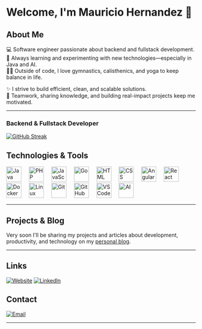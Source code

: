 # Welcome, I'm Mauricio Hernandez 👋

## About Me

💻 Software engineer passionate about backend and fullstack development.  
🚀 Always learning and experimenting with new technologies—especially in Java and AI.  
🤸‍♂️ Outside of code, I love gymnastics, calisthenics, and yoga to keep balance in life.

✨ I strive to build efficient, clean, and scalable solutions.  
🤝 Teamwork, sharing knowledge, and building real-impact projects keep me motivated.

---

### Backend & Fullstack Developer

[![GitHub Streak](https://streak-stats.demolab.com?user=TUXONH&theme=highcontrast&border_radius=7&hide_border=true&exclude_days=Sun%2CSat&card_width=467)](#)

<!-- GitHub Trophies (optional, activate if you like!)
[![Github Trophies](https://github-profile-trophy.vercel.app/?username=TUXONH&theme=monokai&no-frame=true&no-bg=true&margin-w=4)](#)
-->

## Technologies & Tools

<div align="left">
  <img src="https://skillicons.dev/icons?i=java" height="40" alt="Java" />
  <img width="12" />
  <img src="https://skillicons.dev/icons?i=php" height="40" alt="PHP" />
  <img width="12" />
  <img src="https://skillicons.dev/icons?i=js" height="40" alt="JavaScript" />
  <img width="12" />
  <img src="https://skillicons.dev/icons?i=go" height="40" alt="Go" />
  <img width="12" />
  <img src="https://skillicons.dev/icons?i=html" height="40" alt="HTML" />
  <img width="12" />
  <img src="https://skillicons.dev/icons?i=css" height="40" alt="CSS" />
  <img width="12" />
  <img src="https://skillicons.dev/icons?i=angular" height="40" alt="Angular" />
  <img width="12" />
  <img src="https://skillicons.dev/icons?i=react" height="40" alt="React" />
  <img width="12" />
  <img src="https://skillicons.dev/icons?i=docker" height="40" alt="Docker" />
  <img width="12" />
  <img src="https://skillicons.dev/icons?i=linux" height="40" alt="Linux" />
  <img width="12" />
  <img src="https://skillicons.dev/icons?i=git" height="40" alt="Git" />
  <img width="12" />
  <img src="https://skillicons.dev/icons?i=github" height="40" alt="GitHub" />
  <img width="12" />
  <img src="https://skillicons.dev/icons?i=vscode" height="40" alt="VS Code" />
  <img width="12" />
  <img src="https://skillicons.dev/icons?i=ai" height="40" alt="AI" />
</div>

---

## Projects & Blog

Very soon I'll be sharing my projects and articles about development, productivity, and technology on my [personal blog](https://mauriciohdez.com/).

---

## Links

[![Website](https://img.shields.io/badge/Web-mauriciohdez.com-4285F4?style=for-the-badge&logo=googlechrome&logoColor=white&labelColor=101010)](https://mauriciohdez.com)
[![LinkedIn](https://img.shields.io/badge/LinkedIn-Mauricio%20Hernandez%20Reyes-487FCF?style=for-the-badge&logo=LinkedIn&logoColor=white&labelColor=101010)](https://www.linkedin.com/in/mauricio-hernandez-reyes-soft/)

## Contact

[![Email](https://img.shields.io/badge/mauricio@cloudfrog.com.mx-email-D14836?style=for-the-badge&logo=gmail&logoColor=white&labelColor=101010)](mailto:mauricio@cloudfrog.com.mx)

---

